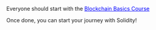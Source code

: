 Everyone should start with the <a href="/blockchain-basics/" style="color: blue; text-decoration: underline;"> Blockchain Basics Course</a>

<!-- TODO: make this a big button to take to blockchain basics -->

Once done, you can start your journey with Solidity!